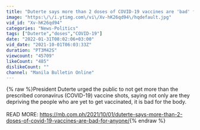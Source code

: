 ```yaml
---
title: "Duterte says more than 2 doses of COVID-19 vaccines are 'bad' for anyone"
image: "https:\/\/i.ytimg.com\/vi\/Xv-hK26qd94\/hqdefault.jpg"
vid_id: "Xv-hK26qd94"
categories: "News-Politics"
tags: ["Duterte","doses","COVID-19"]
date: "2022-01-31T08:02:06+03:00"
vid_date: "2021-10-01T06:03:33Z"
duration: "PT3M42S"
viewcount: "45709"
likeCount: "485"
dislikeCount: ""
channel: "Manila Bulletin Online"
---
```

{% raw %}President Duterte urged the public to not get more than the prescribed coronavirus (COVID-19) vaccine shots, saying not only are they depriving the people who are yet to get vaccinated, it is bad for the body.<br /><br />READ MORE: <a rel="nofollow" target="blank" href="https://mb.com.ph/2021/10/01/duterte-says-more-than-2-doses-of-covid-19-vaccines-are-bad-for-anyone/">https://mb.com.ph/2021/10/01/duterte-says-more-than-2-doses-of-covid-19-vaccines-are-bad-for-anyone/</a>{% endraw %}
